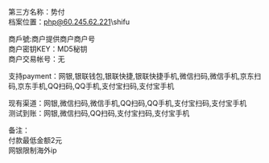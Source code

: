 ﻿第三方名称：势付  
档案位置：php@60.245.62.221\shifu  
  
商戶號:商户提供商户商户号  
商户密钥KEY：MD5秘钥  
商户交易帐号：无  
  
支持payment：网银,银联钱包,银联快捷,银联快捷手机,微信扫码,微信手机,京东扫码,京东手机,QQ扫码,QQ手机,支付宝扫码,支付宝手机  
  
现有渠道：网银,微信扫码,微信手机,QQ扫码,QQ手机,支付宝扫码,支付宝手机  
测试到账：网银,微信扫码,QQ扫码,支付宝扫码,支付宝手机  
  
备注：  
付款最低金额2元  
网银限制海外ip  
